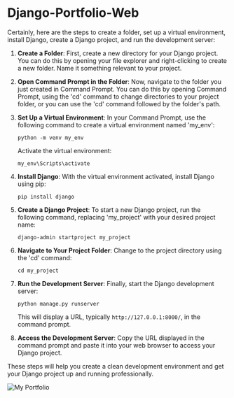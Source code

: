 # Django-Portfolio-Web
Certainly, here are the steps to create a folder, set up a virtual environment, install Django, create a Django project, and run the development server:

1. **Create a Folder**: First, create a new directory for your Django project. You can do this by opening your file explorer and right-clicking to create a new folder. Name it something relevant to your project.

2. **Open Command Prompt in the Folder**: Now, navigate to the folder you just created in Command Prompt. You can do this by opening Command Prompt, using the 'cd' command to change directories to your project folder, or you can use the 'cd' command followed by the folder's path.

3. **Set Up a Virtual Environment**: In your Command Prompt, use the following command to create a virtual environment named 'my_env':
   
   ```
   python -m venv my_env
   ```

   Activate the virtual environment:
   
   ```
   my_env\Scripts\activate
   ```

4. **Install Django**: With the virtual environment activated, install Django using pip:

   ```
   pip install django
   ```

5. **Create a Django Project**: To start a new Django project, run the following command, replacing 'my_project' with your desired project name:

   ```
   django-admin startproject my_project
   ```

6. **Navigate to Your Project Folder**: Change to the project directory using the 'cd' command:

   ```
   cd my_project
   ```

7. **Run the Development Server**: Finally, start the Django development server:

   ```
   python manage.py runserver
   ```

   This will display a URL, typically `http://127.0.0.1:8000/`, in the command prompt.

8. **Access the Development Server**: Copy the URL displayed in the command prompt and paste it into your web browser to access your Django project.

These steps will help you create a clean development environment and get your Django project up and running professionally.

![My Portfolio](https://github.com/Adeen317/Django-Portfolio-Web/assets/112985225/f2048cb8-4c79-4895-ae4a-f1047c63d753)
